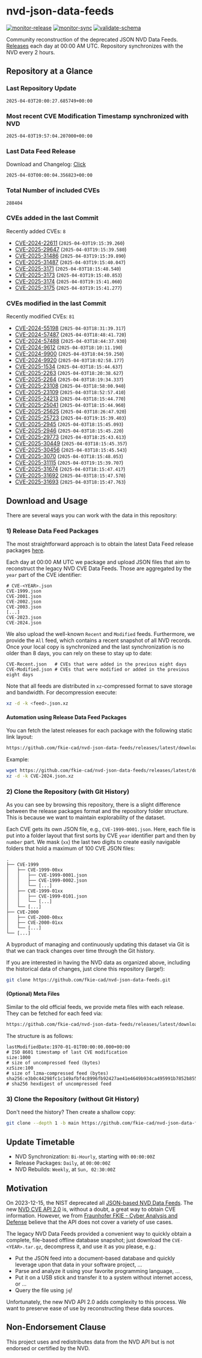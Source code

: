 # nvd-json-data-feeds

[![monitor-release](https://github.com/fkie-cad/nvd-json-data-feeds/actions/workflows/monitor_release.yml/badge.svg)](https://github.com/fkie-cad/nvd-json-data-feeds/actions/workflows/monitor_release.yml)
[![monitor-sync](https://github.com/fkie-cad/nvd-json-data-feeds/actions/workflows/monitor_sync.yml/badge.svg)](https://github.com/fkie-cad/nvd-json-data-feeds/actions/workflows/monitor_sync.yml)
[![validate-schema](https://github.com/fkie-cad/nvd-json-data-feeds/actions/workflows/validate_schema.yml/badge.svg)](https://github.com/fkie-cad/nvd-json-data-feeds/actions/workflows/validate_schema.yml)

Community reconstruction of the deprecated JSON NVD Data Feeds.
[Releases](https://github.com/fkie-cad/nvd-json-data-feeds/releases/latest) each day at 00:00 AM UTC.
Repository synchronizes with the NVD every 2 hours.

## Repository at a Glance

### Last Repository Update

```plain
2025-04-03T20:00:27.685749+00:00
```

### Most recent CVE Modification Timestamp synchronized with NVD

```plain
2025-04-03T19:57:04.207000+00:00
```

### Last Data Feed Release

Download and Changelog: [Click](https://github.com/fkie-cad/nvd-json-data-feeds/releases/latest)

```plain
2025-04-03T00:00:04.356823+00:00
```

### Total Number of included CVEs

```plain
288404
```

### CVEs added in the last Commit

Recently added CVEs: `8`

- [CVE-2024-22611](CVE-2024/CVE-2024-226xx/CVE-2024-22611.json) (`2025-04-03T19:15:39.260`)
- [CVE-2025-29647](CVE-2025/CVE-2025-296xx/CVE-2025-29647.json) (`2025-04-03T19:15:39.580`)
- [CVE-2025-31486](CVE-2025/CVE-2025-314xx/CVE-2025-31486.json) (`2025-04-03T19:15:39.890`)
- [CVE-2025-31487](CVE-2025/CVE-2025-314xx/CVE-2025-31487.json) (`2025-04-03T19:15:40.047`)
- [CVE-2025-3171](CVE-2025/CVE-2025-31xx/CVE-2025-3171.json) (`2025-04-03T18:15:48.540`)
- [CVE-2025-3173](CVE-2025/CVE-2025-31xx/CVE-2025-3173.json) (`2025-04-03T19:15:40.853`)
- [CVE-2025-3174](CVE-2025/CVE-2025-31xx/CVE-2025-3174.json) (`2025-04-03T19:15:41.060`)
- [CVE-2025-3175](CVE-2025/CVE-2025-31xx/CVE-2025-3175.json) (`2025-04-03T19:15:41.277`)


### CVEs modified in the last Commit

Recently modified CVEs: `81`

- [CVE-2024-55198](CVE-2024/CVE-2024-551xx/CVE-2024-55198.json) (`2025-04-03T18:31:39.317`)
- [CVE-2024-57487](CVE-2024/CVE-2024-574xx/CVE-2024-57487.json) (`2025-04-03T18:48:41.720`)
- [CVE-2024-57488](CVE-2024/CVE-2024-574xx/CVE-2024-57488.json) (`2025-04-03T18:44:37.930`)
- [CVE-2024-9612](CVE-2024/CVE-2024-96xx/CVE-2024-9612.json) (`2025-04-03T18:10:11.190`)
- [CVE-2024-9900](CVE-2024/CVE-2024-99xx/CVE-2024-9900.json) (`2025-04-03T18:04:59.250`)
- [CVE-2024-9920](CVE-2024/CVE-2024-99xx/CVE-2024-9920.json) (`2025-04-03T18:02:58.177`)
- [CVE-2025-1534](CVE-2025/CVE-2025-15xx/CVE-2025-1534.json) (`2025-04-03T18:15:44.637`)
- [CVE-2025-2263](CVE-2025/CVE-2025-22xx/CVE-2025-2263.json) (`2025-04-03T18:20:38.627`)
- [CVE-2025-2264](CVE-2025/CVE-2025-22xx/CVE-2025-2264.json) (`2025-04-03T18:19:34.337`)
- [CVE-2025-23108](CVE-2025/CVE-2025-231xx/CVE-2025-23108.json) (`2025-04-03T18:58:00.940`)
- [CVE-2025-23109](CVE-2025/CVE-2025-231xx/CVE-2025-23109.json) (`2025-04-03T18:52:57.410`)
- [CVE-2025-24213](CVE-2025/CVE-2025-242xx/CVE-2025-24213.json) (`2025-04-03T18:15:44.770`)
- [CVE-2025-25041](CVE-2025/CVE-2025-250xx/CVE-2025-25041.json) (`2025-04-03T18:15:44.960`)
- [CVE-2025-25625](CVE-2025/CVE-2025-256xx/CVE-2025-25625.json) (`2025-04-03T18:26:47.920`)
- [CVE-2025-25723](CVE-2025/CVE-2025-257xx/CVE-2025-25723.json) (`2025-04-03T19:15:39.403`)
- [CVE-2025-2945](CVE-2025/CVE-2025-29xx/CVE-2025-2945.json) (`2025-04-03T18:15:45.093`)
- [CVE-2025-2946](CVE-2025/CVE-2025-29xx/CVE-2025-2946.json) (`2025-04-03T18:15:45.220`)
- [CVE-2025-29773](CVE-2025/CVE-2025-297xx/CVE-2025-29773.json) (`2025-04-03T18:25:43.613`)
- [CVE-2025-30449](CVE-2025/CVE-2025-304xx/CVE-2025-30449.json) (`2025-04-03T18:15:45.357`)
- [CVE-2025-30456](CVE-2025/CVE-2025-304xx/CVE-2025-30456.json) (`2025-04-03T18:15:45.543`)
- [CVE-2025-3070](CVE-2025/CVE-2025-30xx/CVE-2025-3070.json) (`2025-04-03T18:15:48.053`)
- [CVE-2025-31115](CVE-2025/CVE-2025-311xx/CVE-2025-31115.json) (`2025-04-03T19:15:39.707`)
- [CVE-2025-31674](CVE-2025/CVE-2025-316xx/CVE-2025-31674.json) (`2025-04-03T18:15:47.417`)
- [CVE-2025-31692](CVE-2025/CVE-2025-316xx/CVE-2025-31692.json) (`2025-04-03T18:15:47.570`)
- [CVE-2025-31693](CVE-2025/CVE-2025-316xx/CVE-2025-31693.json) (`2025-04-03T18:15:47.763`)


## Download and Usage

There are several ways you can work with the data in this repository:

### 1) Release Data Feed Packages

The most straightforward approach is to obtain the latest Data Feed release packages [here](https://github.com/fkie-cad/nvd-json-data-feeds/releases/latest).

Each day at 00:00 AM UTC we package and upload JSON files that aim to reconstruct the legacy NVD CVE Data Feeds.
Those are aggregated by the `year` part of the CVE identifier:

```
# CVE-<YEAR>.json
CVE-1999.json
CVE-2001.json
CVE-2002.json
CVE-2003.json
[...]
CVE-2023.json
CVE-2024.json
```

We also upload the well-known `Recent` and `Modified` feeds.
Furthermore, we provide the `All` feed, which contains a recent snapshot of all NVD records.
Once your local copy is synchronized and the last synchronization is no older than 8 days, you can rely on these to stay up to date:

```plain
CVE-Recent.json   # CVEs that were added in the previous eight days
CVE-Modified.json # CVEs that were modified or added in the previous eight days
```

Note that all feeds are distributed in `xz`-compressed format to save storage and bandwidth.
For decompression execute:

```sh
xz -d -k <feed>.json.xz
```

#### Automation using Release Data Feed Packages

You can fetch the latest releases for each package with the following static link layout:

```sh
https://github.com/fkie-cad/nvd-json-data-feeds/releases/latest/download/CVE-<YEAR>.json.xz
```

Example:

```sh
wget https://github.com/fkie-cad/nvd-json-data-feeds/releases/latest/download/CVE-2024.json.xz
xz -d -k CVE-2024.json.xz
```

### 2) Clone the Repository (with Git History)

As you can see by browsing this repository, there is a slight difference between the release packages format and the repository folder structure.
This is because we want to maintain explorability of the dataset.

Each CVE gets its own JSON file, e.g., `CVE-1999-0001.json`.
Here, each file is put into a folder layout that first sorts by CVE `year` identifier part and then by `number` part.
We mask (`xx`) the last two digits to create easily navigable folders that hold a maximum of 100 CVE JSON files:

```plain
.
├── CVE-1999
│   ├── CVE-1999-00xx
│   │   ├── CVE-1999-0001.json
│   │   ├── CVE-1999-0002.json
│   │   └── [...]
│   ├── CVE-1999-01xx
│   │   ├── CVE-1999-0101.json
│   │   └── [...]
│   └── [...]
├── CVE-2000
│   ├── CVE-2000-00xx
│   ├── CVE-2000-01xx
│   └── [...]
└── [...]
```

A byproduct of managing and continuously updating this dataset via Git is that we can track changes over time through the Git history.

If you are interested in having the NVD data as organized above, including the historical data of changes, just clone this repository (large!):

```sh
git clone https://github.com/fkie-cad/nvd-json-data-feeds.git
```

#### (Optional) Meta Files

Similar to the old official feeds, we provide meta files with each release. They can be fetched for each feed via:

```sh
https://github.com/fkie-cad/nvd-json-data-feeds/releases/latest/download/CVE-<YEAR>.meta
```

The structure is as follows:

```plain
lastModifiedDate:1970-01-01T00:00:00.000+00:00                          # ISO 8601 timestamp of last CVE modification
size:1000                                                               # size of uncompressed feed (bytes)
xzSize:100                                                              # size of lzma-compressed feed (bytes)
sha256:e3b0c44298fc1c149afbf4c8996fb92427ae41e4649b934ca495991b7852b855 # sha256 hexdigest of uncompressed feed
```

### 3) Clone the Repository (without Git History)

Don't need the history? Then create a shallow copy:

```sh
git clone --depth 1 -b main https://github.com/fkie-cad/nvd-json-data-feeds.git
```


## Update Timetable

* NVD Synchronization: `Bi-Hourly`, starting with `00:00:00Z`
* Release Packages: `Daily`, at `00:00:00Z`
* NVD Rebuilds: `Weekly`, at `Sun, 02:30:00Z`


## Motivation

On 2023-12-15, the NIST deprecated all [JSON-based NVD Data Feeds](https://nvd.nist.gov/vuln/data-feeds#divRetirementBanner-1).
The new [NVD CVE API 2.0](https://nvd.nist.gov/developers/vulnerabilities) is, without a doubt, a great way to obtain CVE information.
However, we from [Fraunhofer FKIE - Cyber Analysis and Defense](https://www.fkie.fraunhofer.de/en/departments/cad.html) believe that the API does not cover a variety of use cases.

The legacy NVD Data Feeds provided a convenient way to quickly obtain a complete, file-based offline database snapshot; just download the `CVE-<YEAR>.tar.gz`, decompress it, and use it as you please, e.g.:

- Put the JSON feed into a document-based database and quickly leverage upon that data in your software project, ...
- Parse and analyze it using your favorite programming language, ...
- Put it on a USB stick and transfer it to a system without internet access, or ...
- Query the file using `jq`!

Unfortunately, the new NVD API 2.0 adds complexity to this process.
We want to preserve ease of use by reconstructing these data sources.

## Non-Endorsement Clause

This project uses and redistributes data from the NVD API but is not endorsed or certified by the NVD.
